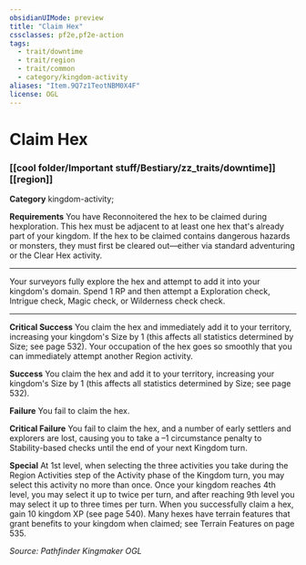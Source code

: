 ```yaml
---
obsidianUIMode: preview
title: "Claim Hex"
cssclasses: pf2e,pf2e-action
tags:
  - trait/downtime
  - trait/region
  - trait/common
  - category/kingdom-activity
aliases: "Item.9Q7z1TeotNBM0X4F"
license: OGL
---
```

# Claim Hex

### [[cool folder/Important stuff/Bestiary/zz_traits/downtime]][[region]]

**Category** kingdom-activity; 




**Requirements** You have Reconnoitered the hex to be claimed during hexploration. This hex must be adjacent to at least one hex that's already part of your kingdom. If the hex to be claimed contains dangerous hazards or monsters, they must first be cleared out—either via standard adventuring or the Clear Hex activity.

* * *

Your surveyors fully explore the hex and attempt to add it into your kingdom's domain. Spend 1 RP and then attempt a Exploration check, Intrigue check, Magic check, or Wilderness check check.

* * *

**Critical Success** You claim the hex and immediately add it to your territory, increasing your kingdom's Size by 1 (this affects all statistics determined by Size; see page 532). Your occupation of the hex goes so smoothly that you can immediately attempt another Region activity.

**Success** You claim the hex and add it to your territory, increasing your kingdom's Size by 1 (this affects all statistics determined by Size; see page 532).

**Failure** You fail to claim the hex.

**Critical Failure** You fail to claim the hex, and a number of early settlers and explorers are lost, causing you to take a –1 circumstance penalty to Stability-based checks until the end of your next Kingdom turn.

**Special** At 1st level, when selecting the three activities you take during the Region Activities step of the Activity phase of the Kingdom turn, you may select this activity no more than once. Once your kingdom reaches 4th level, you may select it up to twice per turn, and after reaching 9th level you may select it up to three times per turn. When you successfully claim a hex, gain 10 kingdom XP (see page 540). Many hexes have terrain features that grant benefits to your kingdom when claimed; see Terrain Features on page 535.

*Source: Pathfinder Kingmaker*
*OGL*